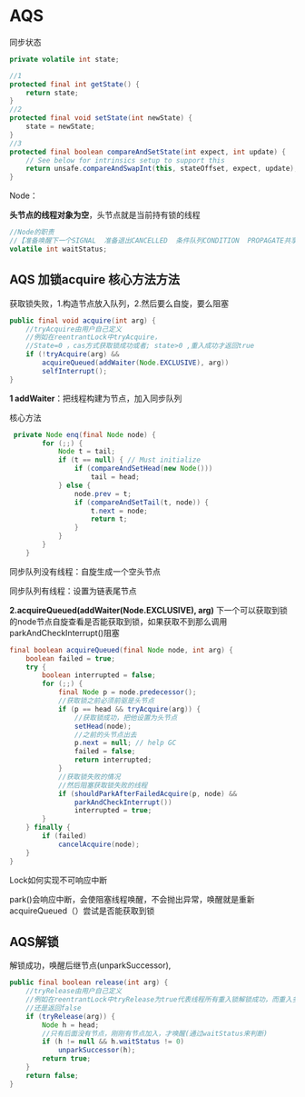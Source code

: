 # AQS

同步状态

```java
private volatile int state;

//1
protected final int getState() {
    return state;
}
//2
protected final void setState(int newState) {
    state = newState;
}
//3
protected final boolean compareAndSetState(int expect, int update) {
    // See below for intrinsics setup to support this
    return unsafe.compareAndSwapInt(this, stateOffset, expect, update);
}
```

Node：

**头节点的线程对象为空**，头节点就是当前持有锁的线程

```java
//Node的职责 
//【准备唤醒下一个SIGNAL  准备退出CANCELLED  条件队列CONDITION  PROPAGATE共享头节点】
volatile int waitStatus;
```

## AQS 加锁acquire 核心方法方法

获取锁失败，1.构造节点放入队列，2.然后要么自旋，要么阻塞

```java
public final void acquire(int arg) {
    //tryAcquire由用户自己定义
    //例如在reentrantLock中tryAcquire，
    //State=0 ，cas方式获取锁成功或者; state>0 ,重入成功才返回true
    if (!tryAcquire(arg) &&
        acquireQueued(addWaiter(Node.EXCLUSIVE), arg))
        selfInterrupt();
}
```



**1 addWaiter**：把线程构建为节点，加入同步队列

核心方法

```java
 private Node enq(final Node node) {
        for (;;) {
            Node t = tail;
            if (t == null) { // Must initialize
                if (compareAndSetHead(new Node()))
                    tail = head;
            } else {
                node.prev = t;
                if (compareAndSetTail(t, node)) {
                    t.next = node;
                    return t;
                }
            }
        }
    }
```



同步队列没有线程：自旋生成一个空头节点

同步队列有线程：设置为链表尾节点

**2.acquireQueued(addWaiter(Node.EXCLUSIVE), arg)**   下一个可以获取到锁的node节点自旋查看是否能获取到锁，如果获取不到那么调用parkAndCheckInterrupt()阻塞

```java
final boolean acquireQueued(final Node node, int arg) {
    boolean failed = true;
    try {
        boolean interrupted = false;
        for (;;) {
            final Node p = node.predecessor();
            //获取锁之前必须前驱是头节点
            if (p == head && tryAcquire(arg)) {
                //获取锁成功，把他设置为头节点
                setHead(node);
                //之前的头节点出去
                p.next = null; // help GC
                failed = false;
                return interrupted;
            }
            //获取锁失败的情况
            //然后阻塞获取锁失败的线程
            if (shouldParkAfterFailedAcquire(p, node) &&
                parkAndCheckInterrupt())
                interrupted = true;
        }
    } finally {
        if (failed)
            cancelAcquire(node);
    }
}
```

Lock如何实现不可响应中断

park()会响应中断，会使阻塞线程唤醒，不会抛出异常，唤醒就是重新acquireQueued（）尝试是否能获取到锁

## AQS解锁

解锁成功，唤醒后继节点(unparkSuccessor),

```java
public final boolean release(int arg) {
    //tryRelease由用户自己定义
    //例如在reentrantLock中tryRelease为true代表线程所有重入锁解锁成功，而重入多次，只解锁一次
    //还是返回false
    if (tryRelease(arg)) {
        Node h = head;
        //只有后面没有节点，刚刚有节点加入，才唤醒(通过waitStatus来判断)
        if (h != null && h.waitStatus != 0)
            unparkSuccessor(h);
        return true;
    }
    return false;
}
```

